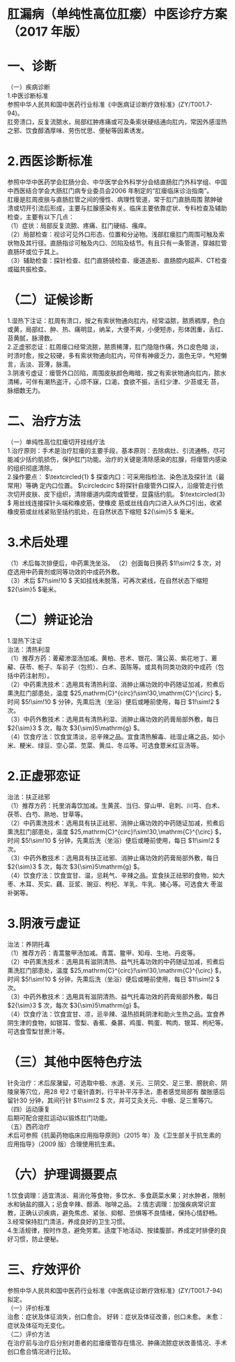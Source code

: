 # 肛漏病（单纯性高位肛瘘）中医诊疗方案 （2017 年版）  
# 一、诊断  
（一）疾病诊断  
1.中医诊断标准  
参照中华人民共和国中医药行业标准《中医病证诊断疗效标准》(ZY/T001.7-94)。  
肛旁溃口，反复流脓水，局部红肿疼痛或可及条索状硬结通向肛内，常因外感湿热之邪、饮食醇酒厚味、劳伤忧思、便秘等因素诱发。  
# 2.西医诊断标准  
参照中华中医药学会肛肠分会、中华医学会外科学分会结直肠肛门外科学组、中国中西医结合学会大肠肛门病专业委员会2006 年制定的“肛瘘临床诊治指南”。  
肛瘘是肛周皮肤与直肠肛管之间的慢性、病理性管道，常于肛门直肠周围 脓肿破溃或切开引流后形成，主要与肛腺感染有关。临床主要依靠症状、专科检查及辅助检查，主要有以下几点：  
（1）症状：局部反复流脓、疼痛、肛门硬结、瘙痒。  
（2）局部检查：视诊可见外口形态、位置和分泌物。浅部肛瘘肛门周围可触及索状物及其行径。直肠指诊可触及内口、凹陷及结节。有且只有一条管道，穿越肛管直肠环或位于其上。  
（3）辅助检查：探针检查、肛门直肠镜检查、瘘道造影、直肠腔内超声、CT检查或磁共振检查。  
# （二）证候诊断  
1.湿热下注证：肛周有溃口，按之有索状物通向肛内，经常溢脓，脓质稠厚，色白或黄，局部红、肿、热、痛明显，纳呆，大便不爽，小便短赤，形体困重，舌红、苔黄腻，脉滑数。  
2.正虚邪恋证：肛周瘘口经常流脓，脓质稀薄，肛门隐隐作痛，外口皮色暗 淡，时溃时愈，按之较硬，多有索状物通向肛内，可伴有神疲乏力，面色无华，气短懒言，舌淡、苔薄，脉濡。  
3.阴液亏虚证：瘘管外口凹陷，周围皮肤颜色晦暗，按之有索状物通向肛内，脓水清稀，可伴有潮热盗汗，心烦不寐，口渴，食欲不振，舌红少津、少苔或无 苔，脉细数无力。  
# 二、治疗方法  
（一）单纯性高位肛瘘切开挂线疗法  
1.治疗原则：手术是治疗肛瘘的主要手段，基本原则：去除病灶、引流通畅，尽可能减少括约肌损伤，保护肛门功能。治疗的关键是清除感染的肛腺，将瘘管内感染的组织彻底清除。  
2.操作要点： $\textcircled{1} $ 探查内口：可采用指检法、染色法及探针法（最常用）等确 定内口位置。 $\circledcirc $将探针自瘘管外口探入，沿瘘管走行依次切开皮肤、皮下组织，清除瘘道内腐肉或管壁，显露括约肌。 $\textcircled{3} $ 用丝线连接探针头端和橡皮筋，使橡皮 筋或丝线自内口进入从外口引出，收紧橡皮筋或丝线紧贴至括约肌处，在自然状态下缩短 $2{\sim}5 $ 毫米。  
# 3.术后处理  
（1）术后每次排便后，中药熏洗坐浴。 （2）创面每日换药 $1\!\sim\!2 $ 次，对症选用中药膏剂或同等功效的中成药外敷。  
（3）术后 $7\!\sim\!10 $ 天如挂线未脱落，可再次紧线，在自然状态下缩短 $2{\sim}5 $毫米。  
# （二）辨证论治  
1.湿热下注证  
治法：清热利湿  
（1）推荐方药：萆薢渗湿汤加减。黄柏、苍术、银花、蒲公英、紫花地丁、萆薢、茯苓、栀子、车前子（包煎）、白术、茵陈等。或具有同类功效的中成药（包括中药注射剂）。  
（2）中药熏洗技术：选用具有清热利湿、消肿止痛功效的中药随证加减，煎煮后熏洗肛门部患处，温度 $25\,mathrm{C}^{circ}\!\sim\!30\,\mathrm{C}^{\circ} $，时间 $5\!\sim\!10 $ 分钟，先熏后洗（坐浴）便后或睡前使用，每日 $1\!\sim\!2 $ 次。  
（3）中药外敷技术：选用具有清热利湿、消肿止痛功效的药膏局部外敷，每日 $2{\sim}3 $ 次，每次 $3{\sim}5\mathrm{g} $。  
（4）饮食疗法：饮食宜清淡，忌辛辣之品。宜食清热解毒、祛湿止痛之品，如小米、粳米、绿豆、空心菜、苋菜、黄瓜、冬瓜等。可选食薏米红豆汤等。  
# 2.正虚邪恋证  
治法：扶正祛邪  
（1）推荐方药：托里消毒饮加减。生黄芪、当归、穿山甲、皂刺、川芎、白术、茯苓、白芍、熟地、甘草等。  
（2）中药熏洗技术：选用具有扶正祛邪、消肿止痛功效的中药随证加减，煎煮后熏洗肛门部患处，温度 $25\,mathrm{C}^{circ}\!\sim\!30\,\mathrm{C}^{\circ} $，时间 $5\!\sim\!10 $ 分钟，先熏后洗（坐浴）便后或睡前使用，每日 $1\!\sim\!2 $ 次。  
（3）中药外敷技术：选用具有扶正祛邪、消肿止痛功效的药膏局部外敷，每日 $2{\sim}3 $ 次，每次 $3{\sim}5\mathrm{g} $。  
（4）饮食疗法：饮食宜甘、温，忌耗气、辛辣之品。宜食扶正祛邪的食物，如大枣、木耳、芡实、藕、豆浆、豌豆、枸杞、羊乳、牛乳、猪心等。可选食大 枣滋补粥等。  
# 3.阴液亏虚证  
治法：养阴托毒  
（1）推荐方药：青蒿鳖甲汤加减。青蒿、鳖甲、知母、生地、丹皮等。  
（2）中药熏洗技术：选用具有滋阴清热、益气托毒功效的中药随证加减，煎煮后熏洗肛门部患处，温度 $25\,mathrm{C}^{circ}\!\sim\!30\,\mathrm{C}^{\circ} $，时间 $5\!\sim\!10 $ 分钟，先熏后洗（坐浴）便后或睡前使用，每日 $1\!\sim\!2 $ 次。  
（3）中药外敷技术：选用具有滋阴清热、益气托毒功效的药膏局部外敷，每日 $2{\sim}3 $ 次，每次 $3{\sim}5\mathrm{g} $。  
（4）饮食疗法：饮食宜甘、凉，忌辛辣、温热损耗阴津和助火生热之品。宜食养阴生津的食物，如银耳、雪梨、香蕉、桑葚、鸡蛋、鸭蛋、鸭肉、银耳、枸杞等。可选食雪梨甘蔗汁等。  
# （三）其他中医特色疗法  
针灸治疗：术后尿潴留，可选取中极、水道、关元、三阴交、足三里、膀胱俞、阴陵泉等穴位，用28 号2 寸毫针直刺，行平补平泻手法，患者感觉局部有 酸胀感后留针30 分钟，其间行针 $1\!\sim\!2 $ 次，并可艾灸关元、中极、足三里等穴。  
（四）运动康复  
后期可配合提肛运动以锻炼肛门功能。  
（五）西药治疗  
术后可参照《抗菌药物临床应用指导原则》（2015 年）及《卫生部关于抗生素的应用指导》（2009 版）合理使用抗生素。  
#     （六）护理调摄要点  
1.饮食调理：适宜清淡、易消化等食物，多饮水、多食蔬菜水果；对水肿者，限制水和钠盐的摄入；忌食辛辣、醇酒、咖啡之品。 2.情志调理：加强疾病常识宣教，正确认识疾病，避免焦虑、紧张、抑郁、恐惧等不良情绪，保持心情舒畅。  
3.经常保持肛门清洁，养成良好的卫生习惯。  
4.生活规律，按时作息，避免劳累。适度下地活动、按揉腹部，养成定时排便的良好习惯，防止便秘。  
# 三、疗效评价  
参照中华人民共和国中医药行业标准《中医病证诊断疗效标准》(ZY/T001.7-94)拟定。  
（一）评价标准  
治愈：症状及体征消失，创口愈合。 好转：症状及体征改善，创口未愈。 未愈：症状及体征均无变化。  
（二）评价方法  
在治疗前与治疗后分别对患者的肛瘘瘘管存在情况、肿痛流脓症状改善情况、手术创口愈合情况进行比较。  